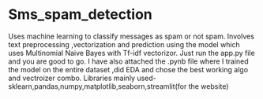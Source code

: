 # Sms_spam_detection

Uses machine learning to classify messages as spam or not spam.
Involves text preprocessing ,vectorization and prediction using the model which uses Multinomial Naive Bayes with Tf-idf vectorizor.
Just run the app.py file and you are good to go.
I have also attached the .pynb file where I trained the model on the entire dataset ,did EDA and chose the best working algo and vectroizer combo.
Libraries mainly used- sklearn,pandas,numpy,matplotlib,seaborn,streamlit(for the website)
